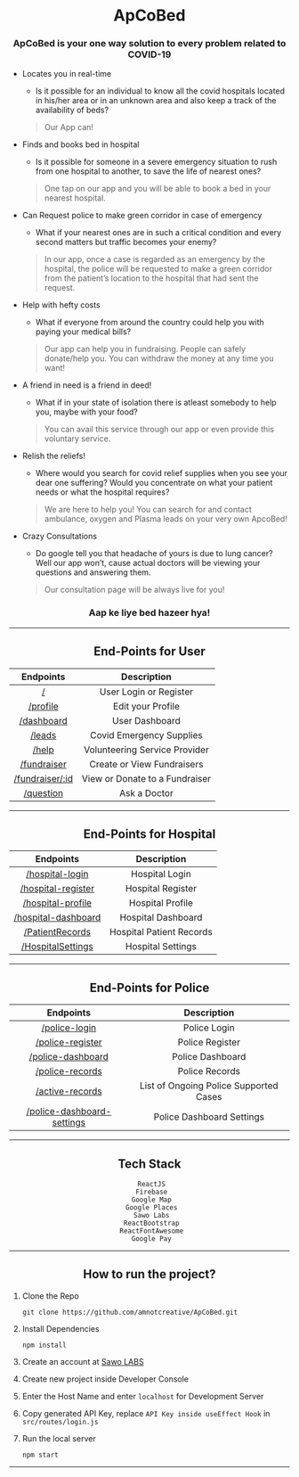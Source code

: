 <div align="center">
  
  # ApCoBed
  
### ApCoBed is your one way solution to every problem related to COVID-19
  
</div>
  
- Locates you in real-time
  * Is it possible for an individual to know all the covid hospitals located in his/her area or in an unknown area and also keep a track of the availability of beds? 
  > Our App can!

- Finds and books bed in hospital
  * Is it possible for someone in a severe emergency situation to rush from one hospital to another, to save the life of nearest ones? 
  > One tap on our app and you will be able to book a bed in your nearest hospital.

- Can Request police to make green corridor in case of emergency
  * What if your nearest ones are in such a critical condition and every second matters but traffic becomes your enemy? 
  > In our app, once a case is regarded as an emergency by the hospital, the police will be requested to make a green corridor from the patient’s location to the hospital that had sent the request.
 
- Help with hefty costs 
  * What if everyone from around the country could help you with paying your medical bills? 
  > Our app can help you in fundraising. People can safely donate/help you. You can withdraw the money at any time you want!

- A friend in need is a friend in deed!
  * What if in your state of isolation there is atleast somebody to help you, maybe with your food?
  > You can avail this service through our app or even provide this voluntary service.

- Relish the reliefs!
  * Where would you search for covid relief supplies when you see your dear one suffering? Would you concentrate on what your patient needs or what the hospital requires? 
  > We are here to help you! You can search for and contact ambulance, oxygen and Plasma leads on your very own ApcoBed!

- Crazy Consultations
  * Do google tell you that headache of yours is due to lung cancer? Well our app won’t, cause actual doctors will be viewing your questions and answering them. 
  > Our consultation page will be always live for you!

<div align="center">
  
### Aap ke liye bed hazeer hya! 

----------------------------------------------------------------------------------------------------------------------------------------------------------------------
  
## End-Points for User

| Endpoints | Description |
|:-:|:-:|
| [/](https://apcobed.co/) | User Login or Register |
| [/profile](https://apcobed.co/profile) | Edit your Profile |
| [/dashboard](https://apcobed.co/dashboard)  | User Dashboard |
| [/leads](https://apcobed.co/leads) | Covid Emergency Supplies |
| [/help](https://apcobed.co/help) | Volunteering Service Provider | 
| [/fundraiser](https://apcobed.co/fundraiser) | Create or View Fundraisers |
| [/fundraiser/:id](https://apcobed.co/fundraiser/:id) | View or Donate to a Fundraiser |
| [/question](https://apcobed.co/question) | Ask a Doctor |
  
</center>

----------------------------------------------------------------------------------------------------------------------------------------------------------------------

## End-Points for Hospital

| Endpoints | Description |
|:-:|:-:|
| [/hospital-login](https://apcobed.co/hospital-login) | Hospital Login |
| [/hospital-register](https://apcobed.co/hospital-register) | Hospital Register |
| [/hospital-profile](https://apcobed.co/hospital-profile) | Hospital Profile |
| [/hospital-dashboard](https://apcobed.co/hospital-dashboard) | Hospital Dashboard |
| [/PatientRecords](https://apcobed.co/PatientRecords) | Hospital Patient Records |
| [/HospitalSettings](https://apcobed.co/HospitalSettings) | Hospital Settings |

----------------------------------------------------------------------------------------------------------------------------------------------------------------------

## End-Points for Police

| Endpoints | Description |
|:-:|:-:|
| [/police-login](https://apcobed.co/police-login) | Police Login |
| [/police-register](https://apcobed.co/police-register) | Police Register |
| [/police-dashboard](https://apcobed.co/police-dashboard) | Police Dashboard |
| [/police-records](https://apcobed.co/police-records) | Police Records |
| [/active-records](https://apcobed.co/active-records) | List of Ongoing Police Supported Cases|
| [/police-dashboard-settings](https://apcobed.co/police-dashboard-settings) | Police Dashboard Settings |

----------------------------------------------------------------------------------------------------------------------------------------------------------------------

## Tech Stack

```
 ReactJS
 Firebase
 Google Map
 Google Places
 Sawo Labs
 ReactBootstrap
 ReactFontAwesome
 Google Pay
```

----------------------------------------------------------------------------------------------------------------------------------------------------------------------

## How to run the project?

</div>

1. Clone the Repo
   
   `git clone https://github.com/amnotcreative/ApCoBed.git`
   
2. Install Dependencies

   `npm install`

3. Create an account at [Sawo LABS](https://sawolabs.com/)

4. Create new project inside Developer Console

5. Enter the Host Name and enter `localhost` for Development Server

6. Copy generated API Key, replace `API Key inside useEffect Hook` in `src/routes/login.js`

6. Run the local server

   `npm start`

----------------------------------------------------------------------------------------------------------------------------------------------------------------------
